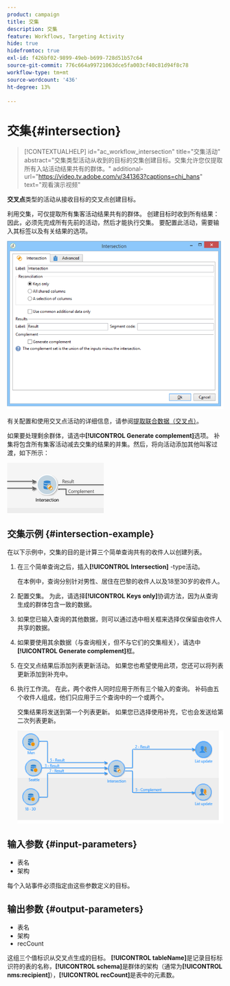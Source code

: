 ```yaml
---
product: campaign
title: 交集
description: 交集
feature: Workflows, Targeting Activity
hide: true
hidefromtoc: true
exl-id: f426bf02-9899-49eb-b699-728d51b57c64
source-git-commit: 776c664a99721063dce5fa003cf40c81d94f8c78
workflow-type: tm+mt
source-wordcount: '436'
ht-degree: 13%

---
```


# 交集{#intersection}

>[!CONTEXTUALHELP]
>id="ac_workflow_intersection"
>title="交集活动"
>abstract="交集类型活动从收到的目标的交集创建目标。交集允许您仅提取所有入站活动结果共有的群体。"
>additional-url="https://video.tv.adobe.com/v/341363?captions=chi_hans" text="观看演示视频"




**交叉点**&#x200B;类型的活动从接收目标的交叉点创建目标。

利用交集，可仅提取所有集客活动结果共有的群体。 创建目标时收到所有结果：因此，必须先完成所有先前的活动，然后才能执行交集。 要配置此活动，需要输入其标签以及有关结果的选项。

![](assets/s_user_segmentation_inter.png)

有关配置和使用交叉点活动的详细信息，请参阅[提取联合数据（交叉点）](targeting-data.md#extracting-joint-data--intersection-)。

如果要处理剩余群体，请选中&#x200B;**[!UICONTROL Generate complement]**&#x200B;选项。 补集将包含所有集客活动减去交集的结果的并集。然后，将向活动添加其他叫客过渡，如下所示：

![](assets/s_user_segmentation_inter_compl.png)

## 交集示例 {#intersection-example}

在以下示例中，交集的目的是计算三个简单查询共有的收件人以创建列表。

1. 在三个简单查询之后，插入&#x200B;**[!UICONTROL Intersection]** -type活动。

   在本例中，查询分别针对男性、居住在巴黎的收件人以及18至30岁的收件人。

1. 配置交集。 为此，请选择&#x200B;**[!UICONTROL Keys only]**&#x200B;协调方法，因为从查询生成的群体包含一致的数据。
1. 如果您已输入查询的其他数据，则可以通过选中相关框来选择仅保留由收件人共享的数据。
1. 如果要使用其余数据（与查询相关，但不与它们的交集相关），请选中&#x200B;**[!UICONTROL Generate complement]**&#x200B;框。
1. 在交叉点结果后添加列表更新活动。 如果您也希望使用此项，您还可以将列表更新添加到补充中。
1. 执行工作流。 在此，两个收件人同时应用于所有三个输入的查询。 补码由五个收件人组成，他们只应用于三个查询中的一个或两个。

   交集结果将发送到第一个列表更新。 如果您已选择使用补充，它也会发送给第二次列表更新。

   ![](assets/intersection_example.png)

## 输入参数 {#input-parameters}

* 表名
* 架构

每个入站事件必须指定由这些参数定义的目标。

## 输出参数 {#output-parameters}

* 表名
* 架构
* recCount

这组三个值标识从交叉点生成的目标。 **[!UICONTROL tableName]**&#x200B;是记录目标标识符的表的名称，**[!UICONTROL schema]**&#x200B;是群体的架构（通常为&#x200B;**[!UICONTROL nms:recipient]**），**[!UICONTROL recCount]**&#x200B;是表中的元素数。
